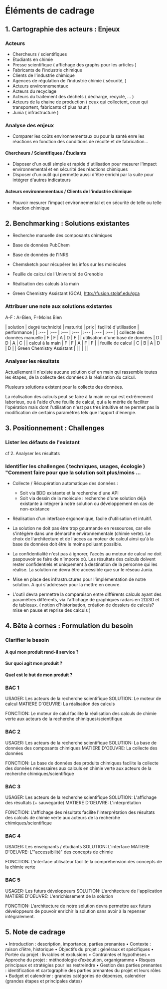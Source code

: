 # Éléments de cadrage

## 1. Cartographie des acteurs : Enjeux

### Acteurs
- Chercheurs / scientifiques
- Etudiants en chimie
- Presse scientifique ( affichage des graphs pour les articles )
- Fabricants de l'industrie chimique
- Clients de l'industrie chimique
- Agences de régulation de l'industrie chimie ( sécurité, )
- Acteurs environnementaux
- Acteurs du recyclage
- Acteurs du traitement des déchets ( décharge, recyclé, ... )
- Acteurs de la chaine de production ( ceux qui collectent, ceux qui transportent, fabricants cf plus haut )
- Junia ( infrastructure )

### Analyse des enjeux

- Comparer les coûts environnementaux ou pour la santé enre les réactions en fonction des conditions de récolte et de fabrication...

#### Chercheurs / Scientifiques / Étudiants
- Disposer d'un outil simple et rapide d'utilisation pour mesurer l'impact environnemental et en sécurité des réactions chimiques
- Disposer d'un outil qui permette aussi d'être enrichi par la suite pour intégrer d'autres indicateurs

#### Acteurs environnementaux / Clients de l'industrie chimique
- Pouvoir mesurer l'impact environnemental et en sécurité de telle ou telle réaction chimique


## 2. Benchmarking : Solutions existantes
- Recherche manuelle des composants chimiques
- Base de données PubChem
- Base de données de l'INRS
- Chemsketch pour récupérer les infos sur les molécules

- Feuille de calcul de l'Université de Grenoble 

- Réalisation des calculs à la main

- Green Chemistry Assistant (GCA), http://fusion.stolaf.edu/gca


### Attribuer une note aux solutions existantes
A-F : A=Bien, F=Moins Bien

| solution | degré technicité | maturité | prix | facilité d'utilisation | performance |
| :--- | :--- | :--- | :--- | :--- | :--- | :--- |
| collecte des données manuelle | F | F | A | D | F |
| utilisation d'une base de données | D | D | A | C |
| calcul à la main | F | F | A | F | F | 
| feuille de calcul | C | B | A | D | D | 
| Green Chemistry Assistant | | | | | |

### Analyser les résultats

Actuellement il n'existe aucune solution clef en main qui rassemble toutes les étapes, de la collecte des données à la réalisation du calcul. 

Plusieurs solutions existent pour la collecte des données.

La réalisation des calculs peut se faire à la main ce qui est extrêmement laborieux, ou à l'aide d'une feuille de calcul, qui a le mérite de faciliter l'opération mais dont l'utilisation n'est pas très intuitive et ne permet pas la modification de certains paramètres tels que l'apport d'énergie.

## 3. Positionnement : Challenges

### Lister les défauts de l'existant
cf 2. Analyser les résultats

### Identifier les challenges ( techniques, usages, écologie ) "Comment faire pour que la solution soit plus/moins ...
- Collecte / Récupération automatique des données :
    - Soit via BDD existante et la recherche d'une API
    - Soit via dessin de la molécule : recherche d'une solution déjà existante à intégrer à notre solution ou développement en cas de non-existance

- Réalisation d'un interface ergonomique, facile d'utilisation et intuitif.

- La solution ne doit pas être trop gourmande en ressources, car elle s'intégère dans une démarche environnementale (chimie verte). Le choix de l'architecture et de l'acces au moteur de calcul ainsi qu'à la base de données doit être le moins polluant possible.

- La confidentialité n'est pas à ignorer, l'accès au moteur de calcul ne doit paspouvoir se faire de n'importe où. Les résultats des calculs doivent rester confidentiels et uniquement à destination de la personne qui les réalise. La solution ne devra être accessible que sur le réseau Junia.

- Mise en place des infrastructures pour l'implémentation de notre solution. A qui s'addresser pour la mettre en oeuvre.

- L'outil devra permettre la comparaison entre différents calculs ayant des paramètres différents, via l'affichage de graphiques radars en 2D/3D et de tableaux. ( notion d'historisation, création de dossiers de calculs? mise en pause et reprise des calculs )


## 4. Bête à cornes : Formulation du besoin

### Clarifier le besoin
#### A qui mon produit rend-il service ?
#### Sur quoi agit mon produit ?
#### Quel est le but de mon produit ?

### BAC 1
USAGER: Les acteurs de la recherche scientifique
SOLUTION: Le moteur de calcul
MATIERE D'OEUVRE: La réalisation des calculs

FONCTION: Le moteur de calul facilite la réalisation des calculs de chimie verte aux acteurs de la recherche chimiques/scientifique

### BAC 2
USAGER: Les acteurs de la recherche scientifique
SOLUTION: La base de données des composants chimiques
MATIERE D'OEUVRE: La collecte des données

FONCTION: La base de données des produits chimiques facilite la collecte des données nécessaires aux calculs en chimie verte aux acteurs de la recherche chimiques/scientifique


### BAC 3
USAGER: Les acteurs de la recherche scientifique
SOLUTION: L'affichage des résultats (+ sauvegarde)
MATIERE D'OEUVRE: L'interprétation

FONCTION: L'affichage des résultats facilite l'interprétation des résultats des calculs de chimie verte aux acteurs de la recherche chimiques/scientifique

### BAC 4
USAGER: Les enseignants / étudiants
SOLUTION: L'interface
MATIERE D'OEUVRE: L'"accessibilité" des concepts de chimie

FONCTION: L'interface utilisateur facilite la compréhension des concepts de la chimie verte


### BAC 5
USAGER: Les futurs développeurs
SOLUTION: L'architecture de l'application
MATIERE D'OEUVRE: L'enrichissement de la solution

FONCTION: L'architecture de notre solution devra permettre aux futurs développeurs de pouvoir enrichir la solution sans avoir à la repenser intégralement.


## 5. Note de cadrage
• Introduction : description, importance, parties prenantes
• Contexte : raison d’être, historique
• Objectifs du projet : généraux et spécifiques
• Portée du projet : livrables et exclusions
• Contraintes et hypothèses
• Approche du projet : méthodologie d’exécution, organigramme 
• Risques principaux et stratégies pour les restreindre
• Gestion des parties prenantes : identification et cartographie des parties prenantes du projet et leurs rôles
• Budget et calendrier : grandes catégories de dépenses, calendrier (grandes étapes et principales dates)